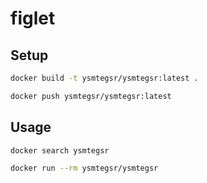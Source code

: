 # figlet

## Setup

```sh
docker build -t ysmtegsr/ysmtegsr:latest .

docker push ysmtegsr/ysmtegsr:latest
```

## Usage

```sh
docker search ysmtegsr

docker run --rm ysmtegsr/ysmtegsr
```
